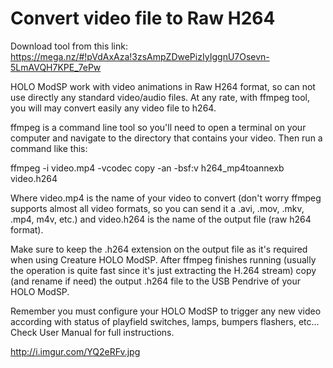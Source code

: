 
Convert video file to Raw H264
==============================

Download tool from this link:
https://mega.nz/#!pVdAxAza!3zsAmpZDwePizIyIggnU7Osevn-5LmAVQH7KPE_7ePw

HOLO ModSP work with video animations in Raw H264 format, so can not use directly any standard video/audio files.
At any rate, with ffmpeg tool, you will may convert easily any video file to h264.

ffmpeg is a command line tool so you'll need to open a terminal on your computer and navigate to the 
directory that contains your video.  Then run a command like this:

ffmpeg -i video.mp4 -vcodec copy -an -bsf:v h264_mp4toannexb video.h264

Where video.mp4 is the name of your video to convert (don't worry ffmpeg supports almost all video 
formats, so you can send it a .avi, .mov, .mkv, .mp4, m4v, etc.) and video.h264 is the name of the 
output file (raw h264 format).  

Make sure to keep the .h264 extension on the output file as it's required when using Creature HOLO ModSP.
After ffmpeg finishes running (usually the operation is quite fast since it's just extracting the 
H.264 stream) copy (and rename if need) the output .h264 file to the USB Pendrive of your HOLO ModSP.

Remember you must configure your HOLO ModSP to trigger any new video according with status of playfield 
switches, lamps, bumpers flashers, etc... Check User Manual for full instructions.

http://i.imgur.com/YQ2eRFv.jpg
